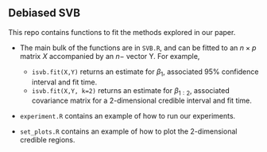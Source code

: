 ## Debiased SVB ##
This repo contains functions to fit the methods explored in our paper.

* The main bulk of the functions are in `SVB.R`, and can be fitted to an $n \times p$ matrix $X$ accompanied by an $n-$ vector Y. For example,

  * `isvb.fit(X,Y)` returns an estimate for $\beta_1$, associated 95% confidence interval and fit time.
  * `isvb.fit(X,Y, k=2)` returns an estimate for $\beta_{1:2}$, associated covariance matrix for a 2-dimensional credible interval and fit time.

* `experiment.R` contains an example of how to run our experiments.

* `set_plots.R` contains an example of how to plot the 2-dimensional credible regions.
